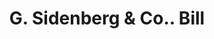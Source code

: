 ---
doi: 10.7916/D8QJ8VDT
date_other: '1890'
date_other_textual: 1890-1899
form: printed ephemera
genre:
- Invoices
name:
- G. Sidenberg & Co.
object_in_context_url: https://biggert.cul.columbia.edu/items/view/ave_biggert_01004
subject_hierarchical_geographic:
- New York, New York, United States
subject_name:
- G. Sidenberg & Co.
title: G. Sidenberg & Co.. Bill
sort_title: G. Sidenberg & Co.. Bill
call_number: ave_biggert_01004
coordinates:
- 40.71277777777778,-74.00583333333333
pid: ave_biggert_01004
identifiers: ave_biggert_01004
thumbnail: https://derivativo-2.library.columbia.edu/iiif/2/ldpd:344451/full/!256,256/0/native.jpg
permalink: /biggert/ave_biggert_01004/
layout: iiif-image-page
---